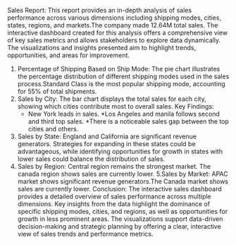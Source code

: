 Sales Report:
This report provides an in-depth analysis of sales performance across various dimensions including shipping modes, cities, states, regions, and markets.The company made 12.64M total sales. The interactive dashboard created for this analysis offers a comprehensive view of key sales metrics and allows stakeholders to explore data dynamically. The visualizations and insights presented aim to highlight trends, opportunities, and areas for improvement.
1. Percentage of Shipping Based on Ship Mode:
   The pie chart illustrates the percentage distribution of different shipping modes used in the sales process.Standard Class is the most popular shipping mode, accounting for 55% of total shipments.
2. Sales by City:
   The bar chart displays the total sales for each city, showing which cities contribute most to overall sales.
   Key Findings:
    * New York leads in sales.
    *Los Angeles and manila follows second and third top sales.
    *There is a noticeable sales gap between the top cities and others.
3. Sales by State:
   England and California are significant revenue generators. Strategies for expanding in these states could be advantageous, while identifying opportunities for growth in states with lower 
   sales could balance the distribution of sales.
4. Sales by Region:
   Central region remains the strongest market. The canada region shows sales are currently lower.
5.Sales by Market:
   APAC market shows significant revenue generators.The Canada market shows sales are currently lower.
Conclusion:
 The interactive sales dashboard provides a detailed overview of sales performance across multiple dimensions. Key insights from the data highlight the dominance of specific shipping 
 modes, cities, and regions, as well as opportunities for growth in less prominent areas.
 The visualizations support data-driven decision-making and strategic planning by offering a clear, interactive view of sales trends and performance metrics.
   
  
  
   


